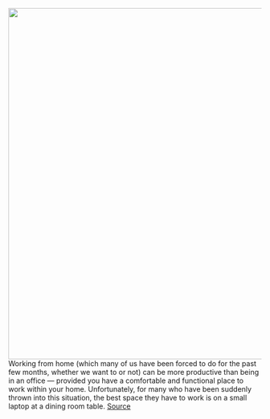 <img src='https://cdn.vox-cdn.com/thumbor/mR-k3henJNxjSgb_4d8wvOmY9-M=/0x0:2040x1360/1200x800/filters:focal(857x517:1183x843)/cdn.vox-cdn.com/uploads/chorus_image/image/67014076/dseifert_200701_4083_0009.0.0.jpg' width='700px' /><br/>
Working from home (which many of us have been forced to do for the past few months, whether we want to or not) can be more productive than being in an office — provided you have a comfortable and functional place to work within your home. Unfortunately, for many who have been suddenly thrown into this situation, the best space they have to work is on a small laptop at a dining room table.
<a href='https://www.theverge.com/21311820/ananta-usb-c-portable-touchscreen-display-review-price-specs-features'> Source <a/>
